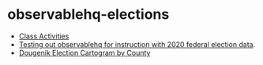 # observablehq-elections
- [Class Activities](https://observablehq.com/@studiodvm)
- [Testing out observablehq for instruction with 2020 federal election data](https://observablehq.com/d/a44a721984fe3871).
- [Dougenik Election Cartogram by County](https://observablehq.com/d/1b8acd73a98c4121)

